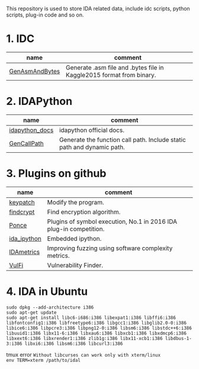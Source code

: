 This repository is used to store IDA related data, include idc scripts, python scripts, plug-in code and so on.  

# 1. IDC
name     | comment
-------- | -----
[GenAsmAndBytes](GenAsmAndBytes) | Generate .asm file and .bytes file in Kaggle2015 format from binary. |

# 2. IDAPython
name     | comment
-------- | -----
[idapython_docs](https://www.hex-rays.com/products/ida/support/idapython_docs/)| idapython official docs. 
[GenCallPath](GenCallPath) | Generate the function call path. Include static path and dynamic path. 

# 3. Plugins on github
name     | comment
-------- | -----
[keypatch](https://github.com/keystone-engine/keypatch) | Modify the program.  
[findcrypt](https://github.com/polymorf/findcrypt-yara) | Find encryption algorithm.  
[Ponce](https://github.com/illera88/Ponce) | Plugins of symbol execution, No.1 in 2016 IDA plug-in competition.  
[ida_ipython](https://github.com/james91b/ida_ipython) | Embedded ipython.  
[IDAmetrics](https://github.com/mxmssh/IDAmetrics) | Improving fuzzing using software complexity metrics.
[VulFi](https://github.com/Accenture/VulFi) | Vulnerability Finder.

# 4. IDA in Ubuntu
```shell
sudo dpkg --add-architecture i386
sudo apt-get update
sudo apt-get install libc6-i686:i386 libexpat1:i386 libffi6:i386 libfontconfig1:i386 libfreetype6:i386 libgcc1:i386 libglib2.0-0:i386 libice6:i386 libpcre3:i386 libpng12-0:i386 libsm6:i386 libstdc++6:i386 libuuid1:i386 libx11-6:i386 libxau6:i386 libxcb1:i386 libxdmcp6:i386 libxext6:i386 libxrender1:i386 zlib1g:i386 libx11-xcb1:i386 libdbus-1-3:i386 libxi6:i386 libsm6:i386 libcurl3:i386 
```
tmux error `Without libcurses can work only with xterm/linux`  
`env TERM=xterm /path/to/idal`
